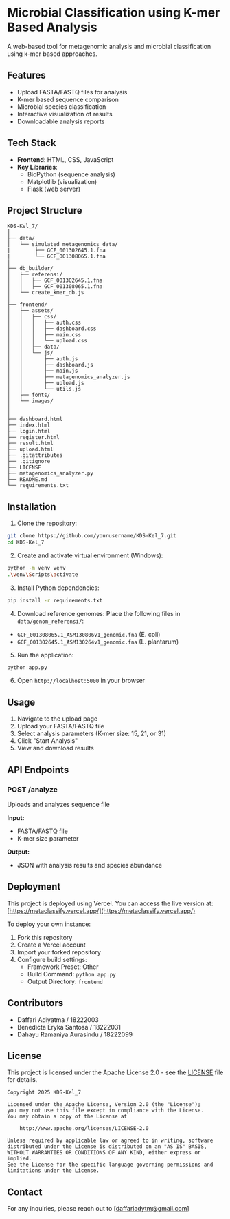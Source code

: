 # Microbial Classification using K-mer Based Analysis

A web-based tool for metagenomic analysis and microbial classification using k-mer based approaches.

## Features

- Upload FASTA/FASTQ files for analysis
- K-mer based sequence comparison
- Microbial species classification
- Interactive visualization of results
- Downloadable analysis reports

## Tech Stack

- **Frontend**: HTML, CSS, JavaScript
- **Key Libraries**: 
  - BioPython (sequence analysis)
  - Matplotlib (visualization)
  - Flask (web server)

## Project Structure

```
KDS-Kel_7/
│
├── data/
│   └── simulated_metagenomics_data/
|        ├── GCF_001302645.1.fna
|        └── GCF_001308065.1.fna   
│
├── db_builder/
│   ├── referensi/
│   │   ├── GCF_001302645.1.fna
│   │   ├── GCF_001308065.1.fna
│   └── create_kmer_db.js
│
├── frontend/
│   ├── assets/
│   │   ├── css/
│   │   │   ├── auth.css
│   │   │   ├── dashboard.css
│   │   │   ├── main.css
│   │   │   └── upload.css
│   │   ├── data/
│   │   └── js/
│   │       ├── auth.js
│   │       ├── dashboard.js
│   │       ├── main.js
│   │       ├── metagenomics_analyzer.js
│   │       ├── upload.js
│   │       └── utils.js
│   ├── fonts/
│   └── images/
│   
│
├── dashboard.html
├── index.html
├── login.html
├── register.html
├── result.html
├── upload.html
├── .gitattributes
├── .gitignore
├── LICENSE
├── metagenomics_analyzer.py
├── README.md
└── requirements.txt
```


## Installation

1. Clone the repository:
```bash
git clone https://github.com/yourusername/KDS-Kel_7.git
cd KDS-Kel_7
```

2. Create and activate virtual environment (Windows):
```bash
python -m venv venv
.\venv\Scripts\activate
```

3. Install Python dependencies:
```bash
pip install -r requirements.txt
```

4. Download reference genomes:
Place the following files in `data/genom_referensi/`:
- `GCF_001308065.1_ASM130806v1_genomic.fna` (E. coli)
- `GCF_001302645.1_ASM130264v1_genomic.fna` (L. plantarum)

5. Run the application:
```bash
python app.py
```

6. Open `http://localhost:5000` in your browser

## Usage

1. Navigate to the upload page
2. Upload your FASTA/FASTQ file
3. Select analysis parameters (K-mer size: 15, 21, or 31)
4. Click "Start Analysis"
5. View and download results

## API Endpoints

### POST /analyze
Uploads and analyzes sequence file

**Input:**
- FASTA/FASTQ file
- K-mer size parameter

**Output:**
- JSON with analysis results and species abundance

## Deployment

This project is deployed using Vercel. You can access the live version at:
[https://metaclassify.vercel.app/](https://metaclassify.vercel.app/)

To deploy your own instance:

1. Fork this repository
2. Create a Vercel account
3. Import your forked repository
4. Configure build settings:
   - Framework Preset: Other
   - Build Command: `python app.py`
   - Output Directory: `frontend`

## Contributors

- Daffari Adiyatma / 18222003
- Benedicta Eryka Santosa / 18222031
- Dahayu Ramaniya Aurasindu / 18222099

## License

This project is licensed under the Apache License 2.0 - see the [LICENSE](LICENSE) file for details.

```
Copyright 2025 KDS-Kel_7

Licensed under the Apache License, Version 2.0 (the "License");
you may not use this file except in compliance with the License.
You may obtain a copy of the License at

    http://www.apache.org/licenses/LICENSE-2.0

Unless required by applicable law or agreed to in writing, software
distributed under the License is distributed on an "AS IS" BASIS,
WITHOUT WARRANTIES OR CONDITIONS OF ANY KIND, either express or implied.
See the License for the specific language governing permissions and
limitations under the License.
```

## Contact

For any inquiries, please reach out to [daffariadytm@gmail.com]